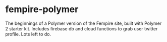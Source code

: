 # fempire-polymer

The beginnings of a Polymer version of the Fempire site, built with Polymer 2
starter kit. Includes firebase db and cloud functions to grab user twitter
profile. Lots left to do.

